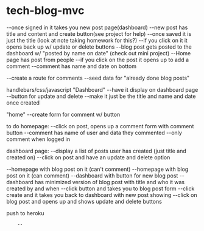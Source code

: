 # tech-blog-mvc


--once signed in it takes you new post page(dashboard)
    --new post has title and content and create button(see project for help)
    --once saved it is just the title (look at note taking homework for this?)
    --if you click on it it opens back up w/ update or delete buttons
    --blog post gets posted to the dashboard w/ "posted by name on date" (check out mini project) 
--Home page has post from people
    --if you click on the post it opens up to add a comment
    --comment has name and date on bottom


--create a route for comments
--seed data for "already done blog posts"

handlebars/css/javascript
"Dashboard"
--have it display on dashboard page
--button for update and delete
--make it just be the title and name and date once created

"home"
--create form for comment w/ button





to do
homepage:
--click on post, opens up a comment form with comment button
--comment has name of user and data they commented
--only comment when logged in

dashboard page:
--display a list of posts user has created (just title and created on)
--click on post and have an update and delete option


--homepage with blog post on it (can't comment)
--homepage with blog post on it (can comment)
--dashboard with button for new blog post
--dashboard has minimized version of blog post with title and who it was created by and when
    --click button and takes you to blog post form
    --click create and it takes you back to dashboard with new post showing
    --click on blog post and opens up and shows update and delete buttons


  
push to heroku

        --

